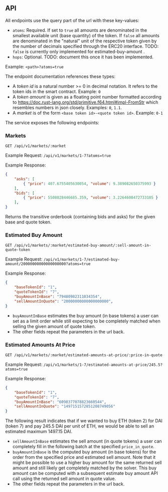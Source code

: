 ## API

All endpoints use the query part of the url with these key-values:

* `atoms`: Required. If set to `true` all amounts are denominated in the smallest available unit (base quantity) of the token. If `false` all amounts are denominated in the "natural" unit of the respective token given by the number of decimals specified through the ERC20 interface. TODO: `false` is currently only implemented for estimated-buy-amount .
* `hops`: Optional. TODO: document this once it has been implemented.

Example: `<path>?atoms=true`

The endpoint documentation references these types:

* A *token id* is a natural number >= 0 in decimal notation. It refers to the token ids in the smart contract. Example: `0`
* A *token amount* is given as a floating point number formatted according to https://doc.rust-lang.org/std/primitive.f64.html#impl-FromStr which resembles numbers in json closely. Examples: `0`, `1.1`.
* A *market* is of the form `<base token id>-<quote token id>`. Example: `0-1`

The service exposes the following endpoints:

### Markets

`GET /api/v1/markets/:market`

Example Request: `/api/v1/markets/1-7?atoms=true`

Example Response:

```json
{
    "asks": [
        { "price": 407.6755405630054, "volume": 9.389082650375993 }
    ],
    "bids": [
        { "price": 5508028446685.359, "volume": 3.2264600472733105 }
    ],
}
```

Returns the transitive orderbook (containing bids and asks) for the given base and quote token.

### Estimated Buy Amount

`GET /api/v1/markets/:market/estimated-buy-amount/:sell-amount-in-quote-token`

Example Request: `/api/v1/markets/1-7/estimated-buy-amount/20000000000000000000?atoms=true`

Example Response:

```json
{
    "baseTokenId": "1",
    "quoteTokenId": "7",
    "buyAmountInBase": "79480982311034354",
    "sellAmountInQuote": "20000000000000000000",
}
```

* `buyAmountInBase` estimates the buy amount (in base tokens) a user can set as a limit order while still expecting to be completely matched when selling the given amount of quote token.
* The other fields repeat the parameters in the url back.

### Estimated Amounts At Price

`GET /api/v1/markets/:market/estimated-amounts-at-price/:price-in-quote`

Example Request: `/api/v1/markets/1-7/estimated-amounts-at-price/245.5?atoms=true`

Example Response:

```json
{
    "baseTokenId": "1",
    "quoteTokenId": "7",
    "buyAmountInBase": "6098377078823660544",
    "sellAmountInQuote": "1497151572851208749056"
}
```

The following result indicates that if we wanted to buy ETH (token 2) for DAI (token 7) and pay 245.5 DAI per unit of ETH, we would be able to sell an estimated maximum 1497.15 DAI.

* `sellAmountInBase` estimates the sell amount (in quote tokens) a user can completely fill in the following batch at the specified `price_in_quote`.
* `buyAmountInBase` is the computed buy amount (in base tokens) for the order from the specified price and estimated sell amount. Note that it might be possible to use a higher buy amount for the same returned sell amount and still likely get completely matched by the solver. This buy amount can be computed with a subsequent estimate buy amount API call using the returned sell amount in quote value.
* The other fields repeat the parameters in the url back.
